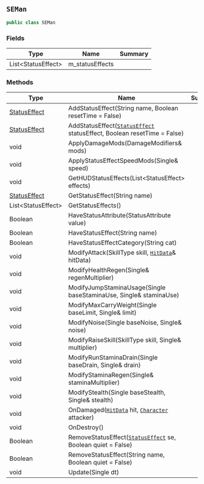 ## `SEMan`

```csharp
public class SEMan

```

### Fields

| Type | Name | Summary | 
| --- | --- | --- | 
| List&lt;StatusEffect&gt; | m_statusEffects |  | 


### Methods

| Type | Name | Summary | 
| --- | --- | --- | 
| [StatusEffect](./StatusEffect.md) | AddStatusEffect(String name, Boolean resetTime = False) |  | 
| [StatusEffect](./StatusEffect.md) | AddStatusEffect([`StatusEffect`](./StatusEffect.md) statusEffect, Boolean resetTime = False) |  | 
| void | ApplyDamageMods(DamageModifiers& mods) |  | 
| void | ApplyStatusEffectSpeedMods(Single& speed) |  | 
| void | GetHUDStatusEffects(List&lt;StatusEffect&gt; effects) |  | 
| [StatusEffect](./StatusEffect.md) | GetStatusEffect(String name) |  | 
| List&lt;StatusEffect&gt; | GetStatusEffects() |  | 
| Boolean | HaveStatusAttribute(StatusAttribute value) |  | 
| Boolean | HaveStatusEffect(String name) |  | 
| Boolean | HaveStatusEffectCategory(String cat) |  | 
| void | ModifyAttack(SkillType skill, [`HitData`](./HitData.md)& hitData) |  | 
| void | ModifyHealthRegen(Single& regenMultiplier) |  | 
| void | ModifyJumpStaminaUsage(Single baseStaminaUse, Single& staminaUse) |  | 
| void | ModifyMaxCarryWeight(Single baseLimit, Single& limit) |  | 
| void | ModifyNoise(Single baseNoise, Single& noise) |  | 
| void | ModifyRaiseSkill(SkillType skill, Single& multiplier) |  | 
| void | ModifyRunStaminaDrain(Single baseDrain, Single& drain) |  | 
| void | ModifyStaminaRegen(Single& staminaMultiplier) |  | 
| void | ModifyStealth(Single baseStealth, Single& stealth) |  | 
| void | OnDamaged([`HitData`](./HitData.md) hit, [`Character`](./Character.md) attacker) |  | 
| void | OnDestroy() |  | 
| Boolean | RemoveStatusEffect([`StatusEffect`](./StatusEffect.md) se, Boolean quiet = False) |  | 
| Boolean | RemoveStatusEffect(String name, Boolean quiet = False) |  | 
| void | Update(Single dt) |  | 



